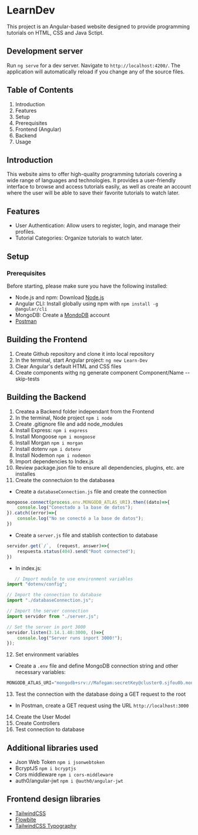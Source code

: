 # LearnDev

This project is an Angular-based website designed to provide programming tutorials on HTML, CSS and Java Sctipt.

## Development server

Run `ng serve` for a dev server. Navigate to `http://localhost:4200/`. The application will automatically reload if you change any of the source files.

## Table of Contents

1. Introduction
2. Features
3. Setup
4. Prerequisites
5. Frontend (Angular)
6. Backend
7. Usage

## Introduction

This website aims to offer high-quality programming tutorials covering a wide range of languages and technologies. It provides a user-friendly interface to browse and access tutorials easily, as well as create an account where the user
will be able to save their favorite tutorials to watch later.

## Features

* User Authentication: Allow users to register, login, and manage their profiles.
* Tutorial Categories: Organize tutorials to watch later.

## Setup

### Prerequisites

Before starting, please make sure you have the following installed:

* Node.js and npm: Download [Node.js](https://nodejs.org/en)
* Angular CLI: Install globally using npm with ```npm install -g @angular/cli```
* MongoDB: Create a [MondoDB](https://www.mongodb.com/) account
* [Postman](https://www.postman.com/)

## Building the Frontend
1. Create Github repository and clone it into local repository
2. In the terminal, start Angular project: ```ng new Learn-Dev```
3. Clear Angular's default HTML and CSS files 
4. Create components withg ng generate component Component/Name --skip-tests

## Building the Backend
1. Createa a Backend folder independant from the Frontend
2. In the terminal, Node project ```npm i node```
3. Create .gitignore file and add node_modules
4. Install Express: ```npm i express```
5. Install Mongoose ```npm i mongoose```
6. Install Morgan ```npm i morgan```
7. Install dotenv ```npm i dotenv```
8. Install Nodemon ```npm i nodemon```
9. Import dependencies to Index.js
10. Review package.json file to ensure all dependencies, plugins, etc. are installes
11. Create the connectuion to the databasea

 * Create a ```databaseConnection.js``` file and create the connection
```javascript
mongoose.connect(process.env.MONGODB_ATLAS_URI).then((dato)=>{
    console.log("Conectado a la base de datos");
}).catch((error)=>{
    console.log("No se conectó a la base de datos");
})
```

 * Create a ```server.js``` file and stablish contection to database
```javascript
servidor.get(`/`,  (request, answer)=>{
    respuesta.status(404).send("Root connected");
})
```

 * In index.js:
```javascript
   // Import module to use environment variables
import "dotenv/config";

// Import the connection to database
import "./databaseConnection.js";

// Import the server connection
import servidor from "./server.js";

// Set the server in port 3000
servidor.listen(3.14.1.48:3000, ()=>{
    console.log("Server runs inport 3000!");
});
```

12. Set environment variables
  * Create a `.env` file and define MongoDB connection string and other necessary variables: 
```javascript
MONGODB_ATLAS_URI="mongodb+srv://Mafegam:secretKey@cluster0.sjfou0b.mongodb.net/usersControl?retryWrites=true&w=majority&appName=ClusterName"
```
13. Test the connection with the database doing a GET request to the root
 * In Postman, create a GET request using the URL ```http://localhost:3000```
14. Create the User Model
15. Create Controllers
16. Test connection to database

## Additional libraries used
* Json Web Token ```npm i jsonwebtoken```
* BcryptJS ```npm i bcryptjs```
* Cors middleware ```npm i cors-middleware```
* auth0/angular-jwt ```npm i @auth0/angular-jwt```

## Frontend design libraries
* [TailwindCSS](https://tailwindcss.com/docs/installation)
* [Flowbite](https://flowbite.com/docs/getting-started/quickstart/)
* [TailwindCSS Typography](https://github.com/tailwindlabs/tailwindcss-typography)
